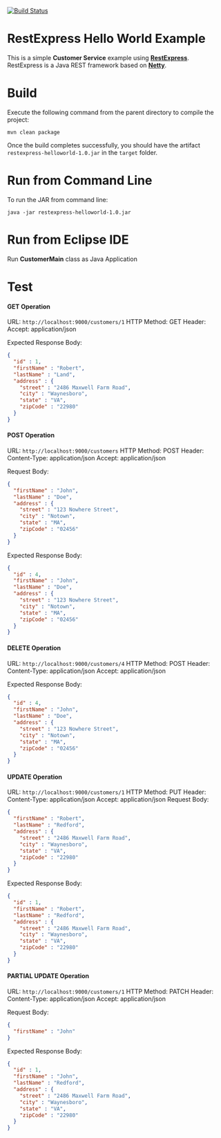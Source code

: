 [![Build Status][travis-badge]][travis-badge-url]

RestExpress Hello World Example
===================
This is  a simple **Customer Service** example using [**RestExpress**](https://github.com/RestExpress/RestExpress). RestExpress is a Java REST framework based on [**Netty**](http://netty.io/). 

# Build
Execute the following command from the parent directory to compile the project:

```
mvn clean package
```
Once the build completes successfully, you should have the artifact `restexpress-helloworld-1.0.jar` in the `target` folder.

# Run from Command Line
To run the JAR from command line:
```
java -jar restexpress-helloworld-1.0.jar
```

# Run from Eclipse IDE
Run **CustomerMain** class as Java Application

# Test

#### GET Operation
URL: `http://localhost:9000/customers/1`
HTTP Method: GET
Header: Accept: application/json

Expected Response Body:
```json
{
  "id" : 1,
  "firstName" : "Robert",
  "lastName" : "Land",
  "address" : {
    "street" : "2486 Maxwell Farm Road",
    "city" : "Waynesboro",
    "state" : "VA",
    "zipCode" : "22980"
  }
}
```    

####  POST Operation 
URL: `http://localhost:9000/customers`
HTTP Method: POST
Header: 
Content-Type: application/json
Accept: application/json

Request Body:
```json
{
  "firstName" : "John",
  "lastName" : "Doe",
  "address" : {
    "street" : "123 Nowhere Street",
    "city" : "Notown",
    "state" : "MA",
    "zipCode" : "02456"
  }
}
```

Expected Response Body:
```json
{
  "id" : 4,
  "firstName" : "John",
  "lastName" : "Doe",
  "address" : {
    "street" : "123 Nowhere Street",
    "city" : "Notown",
    "state" : "MA",
    "zipCode" : "02456"
  }
}
```

#### DELETE Operation 
URL: `http://localhost:9000/customers/4`
HTTP Method: POST
Header: 
Content-Type: application/json
Accept: application/json

Expected Response Body:
```json
{
  "id" : 4,
  "firstName" : "John",
  "lastName" : "Doe",
  "address" : {
    "street" : "123 Nowhere Street",
    "city" : "Notown",
    "state" : "MA",
    "zipCode" : "02456"
  }
}
```

#### UPDATE Operation 
URL: `http://localhost:9000/customers/1`
HTTP Method: PUT
Header: 
Content-Type: application/json
Accept: application/json
Request Body:
```json
{
  "firstName" : "Robert",
  "lastName" : "Redford",
  "address" : {
    "street" : "2486 Maxwell Farm Road",
    "city" : "Waynesboro",
    "state" : "VA",
    "zipCode" : "22980"
  }
}
```

Expected Response Body:
```json
{
  "id" : 1,
  "firstName" : "Robert",
  "lastName" : "Redford",
  "address" : {
    "street" : "2486 Maxwell Farm Road",
    "city" : "Waynesboro",
    "state" : "VA",
    "zipCode" : "22980"
  }
}
```

#### PARTIAL UPDATE Operation 
URL: `http://localhost:9000/customers/1`
HTTP Method: PATCH
Header: 
Content-Type: application/json
Accept: application/json

Request Body:
```json
{
  "firstName" : "John"
}
```
Expected Response Body:
```json
{
  "id" : 1,
  "firstName" : "John",
  "lastName" : "Redford",
  "address" : {
    "street" : "2486 Maxwell Farm Road",
    "city" : "Waynesboro",
    "state" : "VA",
    "zipCode" : "22980"
  }
}
```
    
 [travis-badge]: https://travis-ci.org/indrabasak/restexpress-helloworld.svg?branch=master
 [travis-badge-url]: https://travis-ci.org/indrabasak/restexpress-helloworld/  
